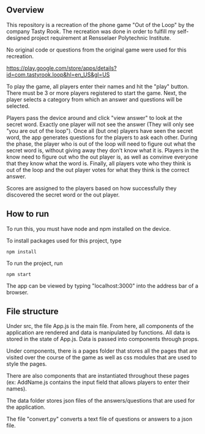## Overview

This repository is a recreation of the phone game "Out of the Loop" by the company Tasty Rook. The recreation was done in order to fulfill my self-designed project requirement at Rensselaer Polytechnic Institute. 

No original code or questions from the original game were used for this recreation.

https://play.google.com/store/apps/details?id=com.tastyrook.loop&hl=en_US&gl=US

To play the game, all players enter their names and hit the "play" button. There must be 3 or more players registered to start the game. Next, the player selects a category from which an answer and questions will be selected. 

Players pass the device around and click "view answer" to look at the secret word. Exactly one player will not see the answer (They will only see "you are out of the loop"). Once all (but one) players have seen the secret word, the app generates questions for the players to ask each other. During the phase, the player who is out of the loop will need to figure out what the secret word is, without giving away they don't know what it is. Players in the know need to figure out who the out player is, as well as convinve everyone that they know what the word is. Finally, all players vote who they think is out of the loop and the out player votes for what they think is the correct answer. 

Scores are assigned to the players based on how successfully they discovered the secret word or the out player. 

## How to run

To run this, you must have node and npm installed on the device. 

To install packages used for this project, type 

`npm install` 

To run the project, run 

`npm start`

The app can be viewed by typing "localhost:3000" into the address bar of a browser. 

## File structure

Under src, the file App.js is the main file. From here, all components of the application are rendered and data is manipulated by functions. All data is stored in the state of App.js. Data is passed into components through props. 

Under components, there is a pages folder that stores all the pages that are visited over the course of the game as well as css modules that are used to style the pages. 

There are also components that are instantiated throughout these pages (ex: AddName.js contains the input field that allows players to enter their names).

The data folder stores json files of the answers/questions that are used for the application. 

The file "convert.py" converts a text file of questions or answers to a json file. 